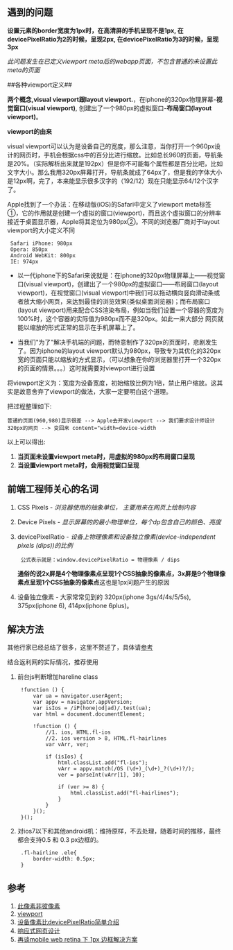 ## 遇到的问题 ##

**设置元素的border宽度为1px时，在高清屏的手机呈现不是1px, 在devicePixelRatio为2的时候，呈现2px,  在devicePixelRatio为3的时候，呈现3px**

*此问题发生在已定义viewport meta后的webapp页面，不包含普通的未设置此meta的页面*

##各种viewport定义##

**两个概念,visual viewport跟layout viewport.**，在iphone的320px物理屏幕-**视觉窗口(visual viewport)**, 创建出了一个980px的虚拟窗口-**布局窗口(layout viewport)**。 


**viewport的由来**

visual viewport可以认为是设备自己的宽度，那么注意，当你打开一个960px设计的网页时，手机会根据css中的百分比进行缩放。比如总长960的页面，导航条是20%。（实际解析出来就是192px）但是你不可能每个属性都是百分比吧，比如文字大小。那么我用320px屏幕打开，导航条就成了64px了，但是我的字体大小是12px啊，完了，本来能显示很多汉字的（192/12）现在只能显示64/12个汉字了。

Apple找到了一个办法：在移动版(iOS)的Safari中定义了viewport meta标签①，它的作用就是创建一个虚拟的窗口(viewport)，而且这个虚拟窗口的分辨率接近于桌面显示器，Apple将其定位为980px②。不同的浏览器厂商对于layout viewport的大小定义不同
	
	 Safari iPhone: 980px
	 Opera: 850px
	 Android WebKit: 800px
	 IE: 974px


- 以一代iphone下的Safari来说就是：在iphone的320px物理屏幕上——视觉窗口(visual viewport)，创建出了一个980px的虚拟窗口——布局窗口(layout viewport)，在视觉窗口(visual viewport)中我们可以拖动横向竖向滑动条或者放大缩小网页，来达到最佳的浏览效果(类似桌面浏览器)；而布局窗口(layout viewport)用来配合CSS渲染布局，例如当我们设置一个容器的宽度为100%时，这个容器的实际值为980px而不是320px。如此一来大部分 网页就能以缩放的形式正常的显示在手机屏幕上了。

- 当我们"为了"解决手机端的问题，而特意制作了320px的页面时，悲剧发生了。因为iphone的layout viewport默认为980px，导致专为其优化的320px宽的页面只能以缩放的方式显示，（可以想象在你的浏览器里打开一个320px的页面的情景。。。）这时就需要对viewport进行设置
<meta name="viewport" content="width=device-width, initial-scale=1.0, user-scalable=no"/>
将viewport定义为：宽度为设备宽度，初始缩放比例为1倍，禁止用户缩放。这其实是故意舍弃了viewport的做法，大家一定要明白这个道理。

把过程整理如下:
	
	普通的页面(960,980)显示很差 --> Apple去开发viewport --> 我们要求设计师设计320px的网页 --> 变回来 content="width=device-width

以上可以得出:

1. **当页面未设置viewport meta时，用虚拟的980px的布局窗口呈现**
2. **当设置viewport meta时，会用视觉窗口呈现**


## 前端工程师关心的名词 ##

1. CSS Pixels - *浏览器使用的抽象单位， 主要用来在网页上绘制内容*
2. Device Pixels - *显示屏幕的的最小物理单位，每个dp包含自己的颜色、亮度*
3. devicePixelRatio - *设备上物理像素和设备独立像素(device-independent pixels (dips))的比例*
	
		公式表示就是：window.devicePixelRatio = 物理像素 / dips

   	**通俗的说2x屏是4个物理像素点呈现1个CSS抽象的像素点，3x屏是9个物理像素点呈现1个CSS抽象的像素点**这也是1px问题产生的原因

4. 设备独立像素 - 大家常常见到的 320px(iphone 3gs/4/4s/5/5s), 375px(iphone 6), 414px(iphone 6plus)。


## 解决方法 ##

其他行家已经总结了很多，这里不赘述了，具体请[参考](http://www.ghugo.com/css-retina-hairline/?utm_source=tuicool)


结合返利网的实际情况，推荐使用

1. 前台js判断增加hareline class
	
		!function () {
		    var ua = navigator.userAgent;
		    var appv = navigator.appVersion;
		    var isIos = /iP(hone|od|ad)/.test(ua);
		    var html = document.documentElement;
		    
		    !function () {
		        //1. ios, HTML.fl-ios
		        //2. ios version > 8, HTML.fl-hairlines
		        var vArr, ver;
		
		        if (isIos) {
		            html.classList.add("fl-ios");
		            vArr = appv.match(/OS (\d+)_(\d+)_?(\d+)?/);
		            ver = parseInt(vArr[1], 10);
		
		            if (ver >= 8) {
		                html.classList.add("fl-hairlines");
		            }
		        }
		    }();
		}();
	

2. 对ios7以下和其他android机：维持原样，不去处理，随着时间的推移，最终都会支持0.5 和 0.3 px边框的。

		.fl-hairline .ele{
			border-width: 0.5px;
		}
		


## 参考 ##

1. [此像素非彼像素](http://www.w3cplus.com/css/A-pixel-is-not-a-pixel-is-not-a-pixel.html)
2. [viewport](http://www.cnblogs.com/2050/p/3877280.html)
3. [设备像素比devicePixelRatio简单介绍](http://www.zhangxinxu.com/wordpress/2012/08/window-devicepixelratio/)
4. [响应式网页设计](http://isux.tencent.com/responsive-web-design.html)
5. [再谈mobile web retina 下 1px 边框解决方案](http://www.ghugo.com/css-retina-hairline/?utm_source=tuicool)